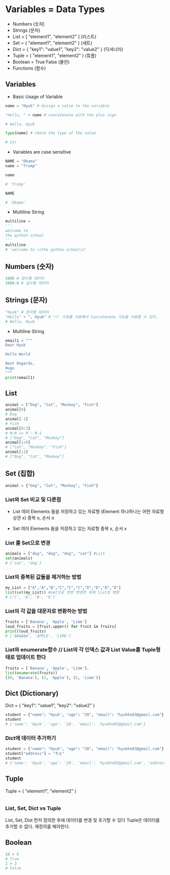 # Variables = Data Types
* Numbers (숫자)
* Strings (문자)
* List = [ "element1", "element2" ] (리스트)
* Set = { "element1", "element2" } (세트)
* Dict = { "key1": "value1", "key2": "value2" } (딕셔너리)
* Tuple = ( "element1", "element2" ) (튜플)
* Boolean = True False (불린)
* Functions (함수)

## Variables
* Basic Usage of Variable
```python
name = "Hyuk" # Assign a value to the variable

"Hello, " + name # concatenate with the plus sign

# Hello, Hyuk

type(name) # check the type of the value

# str
```

* Variables are case sensitive
```python
NAME = "Obama"
name = "Trump"

name

# 'Trump'

NAME

# 'Obama'
```

* Multiline String
```python
multiline = 
'''
welcome to 
the python school
'''
multiline
# 'welcome to \nthe python school\n'
```

## Numbers (숫자)
```python
1000 # 정수형 데이터
1000.0 # 실수형 데이터
```

## Strings (문자)
```python
"Hyuk" # 문자형 데이터
"Hello" + ", Hyuk" # "+" 기호를 사용해서 Concatenate 기능을 사용할 수 있다.
# Hello, Hyuk
```
* Multiline String
```python
email1 = """
Dear Hyuk

Hello World

Best Regards,
Hugo
"""
print(email1)
```

## List
```python
animal = ["Dog", "Cat", "Monkey", "Fish"]
animal[0]
# Dog
animal[-1]
# Fish
animal[0:3]
# M:N => M ~ N-1 
# ["Dog", "Cat", "Monkey"]
animal[1:0]
# ["Cat", "Monkey", "Fish"]
animal[:2]
# ["Dog", "Cat", "Monkey"]
```

## Set (집합)
```python
animal = {"Dog", "Cat", "Monkey", "Fish"}
```

### List와 Set 비교 및 다른점
* List
여러 Elements 들을 저장하고 있는 자료형 (Element 하나하나는 어떤 자료형 상관 x)
중복 o, 순서 o

* Set
여러 Elements 들을 저장하고 있는 자료형
중복 x, 순서 x

### List 를 Set으로 변경
```python
animals = ["dog", "dog", "dog", "cat"] #List
set(animals)
# {'cat', 'dog'}
```

### List의 중복된 값들을 제거하는 방법
```python
my_List = ["A","A","B","C","C","C","D","D","D","D"]
list(set(my_List)) #set으로 한번 변경한 뒤에 list로 변환
# ['C', 'A', 'B', 'D']
```

### List의 각 값을 대문자로 변환하는 방법
```python
fruits = ['Banana', 'Apple', 'Lime']
loud_fruits = [fruit.upper() for fruit in fruits]
print(loud_fruits)
# ['BANANA', 'APPLE', 'LIME']

```

### List와 enumerate함수 // List의 각 인덱스 값과 List Value를 Tuple형태로 업데이트 한다
```python
fruits = ['Banana', 'Apple', 'Lime'].
list(enumerate(fruits))
[(0, 'Banana'), (1, 'Apple'), (2, 'Lime')]
```

## Dict (Dictionary)
Dict = { "key1": "value1", "key2": "value2" }
```python
student = {"name": "Hyuk", "age": "20", "email": "hyukho83@gmail.com"}
student
# {'name': 'Hyuk', 'age': '20', 'email': 'hyukho83@gmail.com'}
```
### Dict에 데이터 추가하기
```python
student = {"name": "Hyuk", "age": "20", "email": "hyukho83@gmail.com"}
student["address"] = "주소"
student
# {'name': 'Hyuk', 'age': '20', 'email': 'hyukho83@gmail.com', 'address': '주소'}
```

## Tuple
Tuple = ( "element1", "element2" )
```python

```

### List, Set, Dict vs Tuple 
List, Set, Dist 먼저 정의한 후에 데이터를 변경 및 추가할 수 있다
Tuple은 데이터를 추가할 수 없다. 재정의를 해야한다.

## Boolean
```python
10 > 5
# True
2 > 3
# False
```

